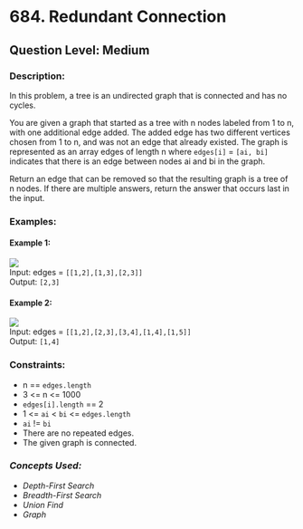 #  684. Redundant Connection
## Question Level: Medium
### Description:
In this problem, a tree is an undirected graph that is connected and has no cycles.

You are given a graph that started as a tree with n nodes labeled from 1 to n, with one additional edge added. The added edge has two different vertices chosen from 1 to n, and was not an edge that already existed. The graph is represented as an array edges of length n where `edges[i]` = `[ai, bi]` indicates that there is an edge between nodes ai and bi in the graph.

Return an edge that can be removed so that the resulting graph is a tree of n nodes. If there are multiple answers, return the answer that occurs last in the input.

### Examples:
#### Example 1:
<img src="https://assets.leetcode.com/uploads/2021/05/02/reduntant1-1-graph.jpg"><br>
Input: edges = `[[1,2],[1,3],[2,3]]`<br>
Output: `[2,3]`<br>
#### Example 2:
<img src="https://assets.leetcode.com/uploads/2021/05/02/reduntant1-2-graph.jpg"><br>
Input: edges = `[[1,2],[2,3],[3,4],[1,4],[1,5]]`<br>
Output: `[1,4]`<br>


### Constraints:

- n == `edges.length`
- 3 <= n <= 1000
- `edges[i].length` == 2
- 1 <= `ai` < `bi` <= `edges.length`
- `ai` != `bi`
- There are no repeated edges.
- The given graph is connected.


### <i>Concepts Used:
- Depth-First Search
- Breadth-First Search
- Union Find
- Graph </i>